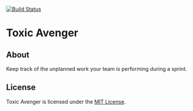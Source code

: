 [![Build Status](https://travis-ci.org/bartw/toxicavenger.svg?branch=master)](https://travis-ci.org/bartw/toxicavenger)

# Toxic Avenger

## About

Keep track of the unplanned work your team is performing during a sprint.

## License

Toxic Avenger is licensed under the [MIT License](LICENSE).